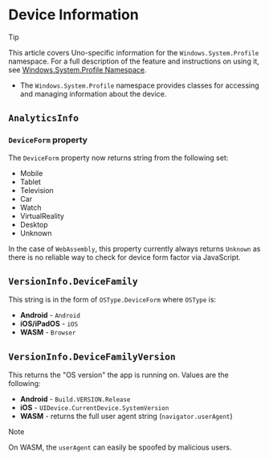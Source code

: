 ﻿---
uid: Uno.Features.WSProfile
---

# Device Information

> [!TIP]
> This article covers Uno-specific information for the `Windows.System.Profile` namespace. For a full description of the feature and instructions on using it, see [Windows.System.Profile Namespace](https://learn.microsoft.com/uwp/api/windows.system.profile).

- The `Windows.System.Profile` namespace provides classes for accessing and managing information about the device.

## `AnalyticsInfo`

### `DeviceForm` property

The `DeviceForm` property now returns string from the following set:

- Mobile
- Tablet
- Television
- Car
- Watch
- VirtualReality
- Desktop
- Unknown

In the case of `WebAssembly`, this property currently always returns `Unknown` as there is no reliable way to check for device form factor via JavaScript.

## `VersionInfo.DeviceFamily`

This string is in the form of `OSType.DeviceForm` where `OSType` is:

- **Android** - `Android`
- **iOS/iPadOS** - `iOS`
- **WASM** - `Browser`

## `VersionInfo.DeviceFamilyVersion`

This returns the "OS version" the app is running on. Values are the following:

- **Android** - `Build.VERSION.Release`
- **iOS** - `UIDevice.CurrentDevice.SystemVersion`
- **WASM** - returns the full user agent string (`navigator.userAgent`)

> [!NOTE]
> On WASM, the `userAgent` can easily be spoofed by malicious users.
